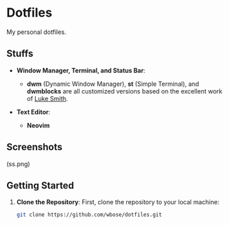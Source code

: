 # Dotfiles

My personal dotfiles.

## Stuffs

- **Window Manager, Terminal, and Status Bar**:
  - **dwm** (Dynamic Window Manager), **st** (Simple Terminal), and **dwmblocks** are all customized versions based on the excellent work of [Luke Smith](https://github.com/LukeSmithxyz).
    
- **Text Editor**:
  - **Neovim** 
  
## Screenshots
(ss.png)
## Getting Started

1. **Clone the Repository**:
   First, clone the repository to your local machine:
   ```bash
   git clone https://github.com/wbose/dotfiles.git

